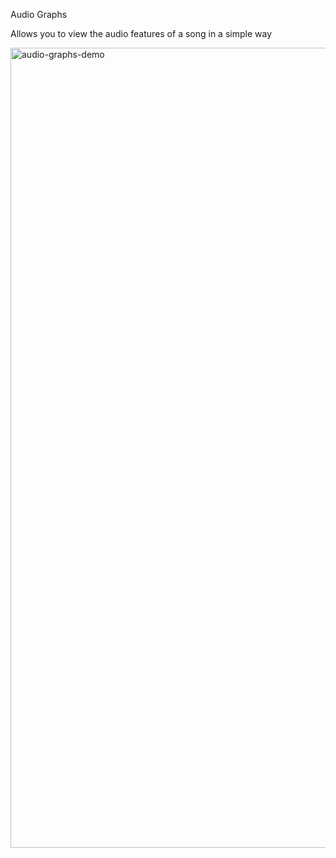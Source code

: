 Audio Graphs

Allows you to view the audio features of a song in a simple way

<img width="1280" alt="audio-graphs-demo" src="https://user-images.githubusercontent.com/8808097/54788639-c4148900-4bfd-11e9-9213-ccb182660ba5.png">
